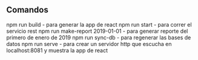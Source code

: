 ## Comandos

npm run build - para generar la app de react
npm run start - para correr el servicio rest
npm run make-report 2019-01-01 - para generar reporte del primero de enero de 2019
npm run sync-db - para regenerar las bases de datos
npm run serve - para crear un servidor http que escucha en localhost:8081 y muestra la app de react